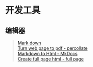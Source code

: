 
# 开发工具

## 编辑器

> [Mark down](https://github.com/sharonrain/Learning-book/blob/master/doc/tools/mark-down/mark-down-index.md)  
> [Turn web page to pdf - percollate](https://github.com/danburzo/percollate)  
> [Markdown to Html - MkDocs](https://www.mkdocs.org/)  
> [Create full page html - full page](https://github.com/alvarotrigo/fullPage.js)
